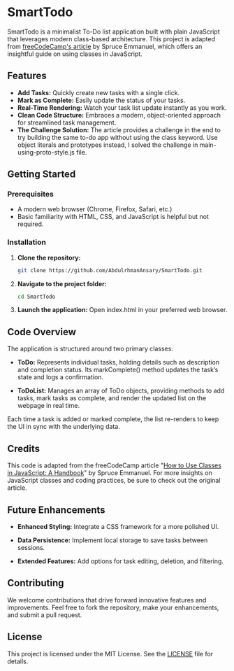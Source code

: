 # SmartTodo

SmartTodo is a minimalist To-Do list application built with plain JavaScript that leverages modern class-based architecture. This project is adapted from [freeCodeCamp's article](https://www.freecodecamp.org/news/how-to-use-classes-in-javascript-handbook/) by Spruce Emmanuel, which offers an insightful guide on using classes in JavaScript.

## Features
- **Add Tasks:** Quickly create new tasks with a single click.
- **Mark as Complete:** Easily update the status of your tasks.
- **Real-Time Rendering:** Watch your task list update instantly as you work.
- **Clean Code Structure:** Embraces a modern, object-oriented approach for streamlined task management.
- **The Challenge Solution:** The article provides a challenge in the end to try building the same to-do app without using the class keyword. Use object literals and prototypes instead, I solved the challenge in main-using-proto-style.js file.

## Getting Started

### Prerequisites
- A modern web browser (Chrome, Firefox, Safari, etc.)
- Basic familiarity with HTML, CSS, and JavaScript is helpful but not required.

### Installation
1. **Clone the repository:**
   ```bash
   git clone https://github.com/AbdulrhmanAnsary/SmartTodo.git
   ```

2. **Navigate to the project folder:**
   ```bash
   cd SmartTodo
   ```

3. **Launch the application:** Open index.html in your preferred web browser.


## Code Overview
The application is structured around two primary classes:

- **ToDo:** Represents individual tasks, holding details such as description and completion status. Its markComplete() method updates the task’s state and logs a confirmation.

- **ToDoList:** Manages an array of ToDo objects, providing methods to add tasks, mark tasks as complete, and render the updated list on the webpage in real time.


Each time a task is added or marked complete, the list re-renders to keep the UI in sync with the underlying data.

## Credits
This code is adapted from the freeCodeCamp article "[How to Use Classes in JavaScript: A Handbook](https://www.freecodecamp.org/news/how-to-use-classes-in-javascript-handbook/)" by Spruce Emmanuel. For more insights on JavaScript classes and coding practices, be sure to check out the original article.

## Future Enhancements
- **Enhanced Styling:** Integrate a CSS framework for a more polished UI.

- **Data Persistence:** Implement local storage to save tasks between sessions.

- **Extended Features:** Add options for task editing, deletion, and filtering.

## Contributing
We welcome contributions that drive forward innovative features and improvements. Feel free to fork the repository, make your enhancements, and submit a pull request.

## License
This project is licensed under the MIT License. See the [LICENSE](/LICENSE) file for details.